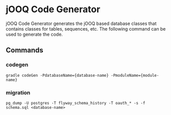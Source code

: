 # jOOQ Code Generator
jOOQ Code Generator generates the jOOQ based database classes that contains classes for tables, sequences, etc.
The following command can be used to generate the code.

## Commands
### codegen
`gradle codeGen -PdatabaseName={database-name} -PmoduleName={module-name}`
### migration
`pg_dump -U postgres -T flyway_schema_history -T oauth_* -s -f schema.sql <database-name>`
